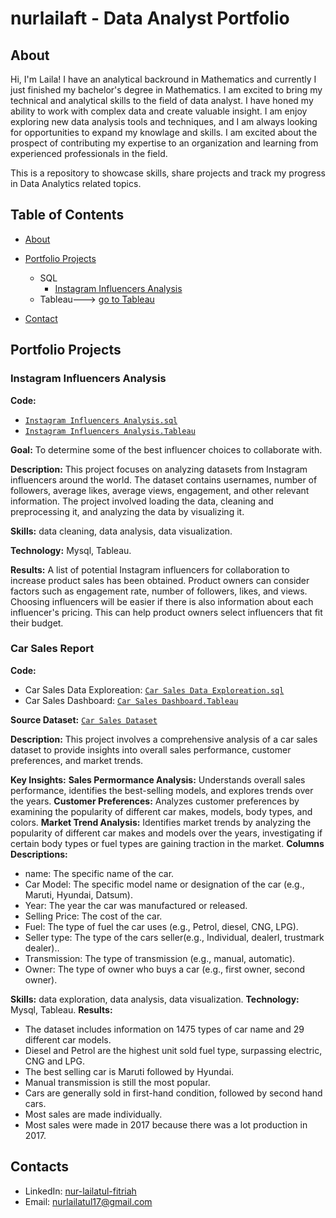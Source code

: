 # nurlailaft - Data Analyst Portfolio
## About
Hi, I'm Laila! I have an analytical backround in Mathematics and currently I just finished my bachelor's degree in Mathematics. I am excited to bring my technical and analytical skills to the field of data analyst. I have honed my ability to work with complex data and create valuable insight. I am enjoy exploring new data analysis tools and techniques, and I am always looking for opportunities to expand my knowlage and skills. I am excited about the prospect of contributing my expertise to an organization and learning from experienced professionals in the field.

This is a repository to showcase skills, share projects and track my progress in Data Analytics related topics.

## Table of Contents
- [About](https://github.com/nurlailafff/Data_Analyst_Portofolio/blob/main/README.md)
- [Portfolio Projects](https://github.com/nurlailafff/Data_Analyst_Portofolio/blob/main/README.md#portfolio-projects)
  - SQL
    - [Instagram Influencers Analysis](https://github.com/nurlailafff/Data_Analyst_Portofolio#Instagram-Influencers-Analysis)
  - Tableau---> [go to Tableau](https://public.tableau.com/views/InfluencerDashboard_17336443851910/InstagramInfluencersDashboard?:language=en-US&publish=yes&:sid=&:redirect=auth&:display_count=n&:origin=viz_share_link)
  



- [Contact](https://github.com/nurlailafff/Data_Analyst_Portofolio/blob/main/README.md#contacts)
## Portfolio Projects

### Instagram Influencers Analysis
**Code:** 
- [`Instagram Influencers Analysis.sql`](https://github.com/nurlailafff/Data_Analyst_Portofolio/blob/main/instagram%20influencer%20data%20cleaned.sql)
-  [`Instagram Influencers Analysis.Tableau`](https://public.tableau.com/views/InfluencerDashboard_17336443851910/InstagramInfluencersDashboard?:language=en-US&publish=yes&:sid=&:redirect=auth&:display_count=n&:origin=viz_share_link)

**Goal:** To determine some of the best influencer choices to collaborate with.

**Description:** This project focuses on analyzing datasets from Instagram influencers around the world. The dataset contains usernames, number of followers, average likes, average views, engagement, and other relevant information. The project involved loading the data, cleaning and preprocessing it, and analyzing the data by visualizing it. 

**Skills:** data cleaning, data analysis, data visualization.

**Technology:** Mysql, Tableau.

**Results:** A list of potential Instagram influencers for collaboration to increase product sales has been obtained. Product owners can consider factors such as engagement rate, number of followers, likes, and views. Choosing influencers will be easier if there is also information about each influencer's pricing. This can help product owners select influencers that fit their budget.

### Car Sales Report
**Code:** 
- Car Sales Data Exploreation: [`Car Sales Data Exploreation.sql`](https://github.com/nurlailafff/Data_Analyst_Portofolio/blob/main/car_sales_dataset_explore.sql)
- Car Sales Dashboard: [`Car Sales Dashboard.Tableau`](https://public.tableau.com/views/carsalesdashboard_17348722329210/CARSALESDASHBOARD?:language=en-US&:sid=&:redirect=auth&:display_count=n&:origin=viz_share_link)
  
**Source Dataset:**  [`Car Sales Dataset`]( https://www.kaggle.com/datasets/akshaydattatraykhare/car-details-dataset)

**Description:** 
This project involves a comprehensive analysis of a car sales dataset to provide insights into overall sales performance, customer preferences, and market trends.

**Key Insights:**
**Sales Permormance Analysis:** Understands overall sales performance, identifies the best-selling models, and explores trends over the years.
**Customer Preferences:** Analyzes customer preferences by examining the popularity of different car makes, models, body types, and colors.
**Market Trend Analysis:** Identifies market trends by analyzing the popularity of different car makes and models over the years, investigating if certain body types or fuel types are gaining traction in the market.
**Columns Descriptions:**
- name: The specific name of the car.
- Car Model: The specific model name or designation of the car (e.g., Maruti, Hyundai, Datsum).
- Year: The year the car was manufactured or released.
- Selling Price: The cost of the car.
- Fuel: The type of fuel the car uses (e.g., Petrol, diesel, CNG, LPG).
- Seller type: The type of the cars seller(e.g., Individual, dealerl, trustmark dealer)..
- Transmission: The type of transmission (e.g., manual, automatic).
- Owner: The type of owner who buys a car (e.g., first owner, second owner).

**Skills:** data exploration, data analysis, data visualization.
**Technology:** Mysql, Tableau.
**Results:**
- The dataset includes information on 1475 types of car name and 29 different car models.
- Diesel and Petrol are the highest unit sold fuel type, surpassing electric, CNG and LPG.
- The best selling car is Maruti followed by Hyundai.
- Manual transmission is still the most popular.
- Cars are generally sold in first-hand condition, followed by second hand cars.
- Most sales are made individually.
- Most sales were made in 2017 because there was a lot production in 2017.


## Contacts
- LinkedIn: [nur-lailatul-fitriah](https://linkedin.com/in/nur-lailatul-fitriah/)
- Email: nurlailatul17@gmail.com
